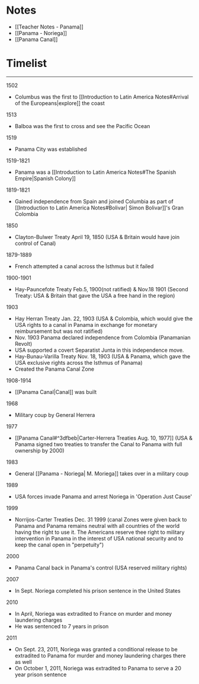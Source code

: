 # Notes

- [[Teacher Notes - Panama]]
- [[Panama - Noriega]]
- [[Panama Canal]]

# Timelist

---

1502

- Columbus was the first to [[Introduction to Latin America Notes#Arrival of the Europeans|explore]] the coast

1513

- Balboa was the first to cross and see the Pacific Ocean

1519

- Panama City was established

1519-1821

- Panama was a [[Introduction to Latin America Notes#The Spanish Empire|Spanish Colony]]

1819-1821

- Gained independence from Spain and joined Columbia as part of [[Introduction to Latin America Notes#Bolivar| Simon Bolivar]]'s Gran Colombia

1850

- Clayton-Bulwer Treaty April 19, 1850 (USA & Britain would have join control of Canal)

1879-1889

- French attempted a canal across the Isthmus but it failed

1900-1901

- Hay-Pauncefote Treaty Feb.5, 1900(not ratified) & Nov.18 1901 (Second Treaty: USA & Britain that gave the USA a free hand in the region)

1903

- Hay Herran Treaty Jan. 22, 1903 (USA & Colombia, which would give the USA rights to a canal in Panama in exchange for monetary reimbursement but was not ratified)
- Nov. 1903 Panama declared independence from Colombia (Panamanian Revolt)
- USA supported a covert Separatist Junta in this independence move.
- Hay-Bunau-Varilla Treaty Nov. 18, 1903 (USA & Panama, which gave the USA exclusive rights across the Isthmus of Panama)
- Created the Panama Canal Zone

1908-1914

- [[Panama Canal|Canal]] was built

1968

- Military coup by General Herrera

1977

- [[Panama Canal#^3dfbeb|Carter-Herrera Treaties Aug. 10, 1977]] (USA & Panama signed two treaties to transfer the Canal to Panama with full ownership by 2000)

1983

- General [[Panama - Noriega| M. Moriega]] takes over in a military coup

1989

- USA forces invade Panama and arrest Noriega in 'Operation Just Cause'

1999

- Norrijos-Carter Treaties Dec. 31 1999 (canal Zones were given back to Panama and Panama remains neutral with all countries of the world having the right to use it. The Americans reserve thee right to military intervention in Panama in the interest of USA national security and to keep the canal open in "perpetuity")

2000

- Panama Canal back in Panama's control (USA reserved military rights)

2007

- In Sept. Noriega completed his prison sentence in the United States

2010

- In April, Noriega was extradited to France on murder and money laundering charges
- He was sentenced to 7 years in prison

2011

- On Sept. 23, 2011, Noriega was granted a conditional release to be extradited to Panama for murder and money laundering charges there as well
- On October 1, 2011, Noriega was extradited to Panama to serve a 20 year prison sentence

